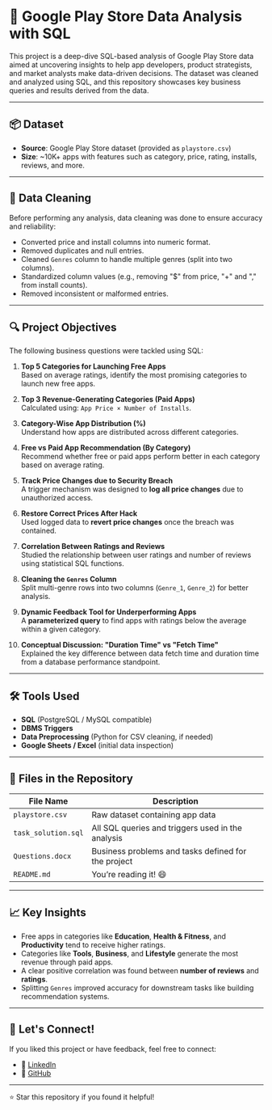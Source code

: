 # 📱 Google Play Store Data Analysis with SQL

This project is a deep-dive SQL-based analysis of Google Play Store data aimed at uncovering insights to help app developers, product strategists, and market analysts make data-driven decisions. The dataset was cleaned and analyzed using SQL, and this repository showcases key business queries and results derived from the data.

---

## 📦 Dataset

- **Source**: Google Play Store dataset (provided as `playstore.csv`)
- **Size**: ~10K+ apps with features such as category, price, rating, installs, reviews, and more.

---

## 🧹 Data Cleaning

Before performing any analysis, data cleaning was done to ensure accuracy and reliability:

- Converted price and install columns into numeric format.
- Removed duplicates and null entries.
- Cleaned `Genres` column to handle multiple genres (split into two columns).
- Standardized column values (e.g., removing "$" from price, "+" and "," from install counts).
- Removed inconsistent or malformed entries.

---

## 🔍 Project Objectives

The following business questions were tackled using SQL:

1. **Top 5 Categories for Launching Free Apps**  
   Based on average ratings, identify the most promising categories to launch new free apps.

2. **Top 3 Revenue-Generating Categories (Paid Apps)**  
   Calculated using: `App Price × Number of Installs`.

3. **Category-Wise App Distribution (%)**  
   Understand how apps are distributed across different categories.

4. **Free vs Paid App Recommendation (By Category)**  
   Recommend whether free or paid apps perform better in each category based on average rating.

5. **Track Price Changes due to Security Breach**  
   A trigger mechanism was designed to **log all price changes** due to unauthorized access.

6. **Restore Correct Prices After Hack**  
   Used logged data to **revert price changes** once the breach was contained.

7. **Correlation Between Ratings and Reviews**  
   Studied the relationship between user ratings and number of reviews using statistical SQL functions.

8. **Cleaning the `Genres` Column**  
   Split multi-genre rows into two columns (`Genre_1`, `Genre_2`) for better analysis.

9. **Dynamic Feedback Tool for Underperforming Apps**  
   A **parameterized query** to find apps with ratings below the average within a given category.

10. **Conceptual Discussion: "Duration Time" vs "Fetch Time"**  
   Explained the key difference between data fetch time and duration time from a database performance standpoint.

---

## 🛠️ Tools Used

- **SQL** (PostgreSQL / MySQL compatible)
- **DBMS Triggers**
- **Data Preprocessing** (Python for CSV cleaning, if needed)
- **Google Sheets / Excel** (initial data inspection)

---

## 📂 Files in the Repository

| File Name | Description |
|-----------|-------------|
| `playstore.csv` | Raw dataset containing app data |
| `task_solution.sql` | All SQL queries and triggers used in the analysis |
| `Questions.docx` | Business problems and tasks defined for the project |
| `README.md` | You’re reading it! 😄 |

---

## 📈 Key Insights

- Free apps in categories like **Education**, **Health & Fitness**, and **Productivity** tend to receive higher ratings.
- Categories like **Tools**, **Business**, and **Lifestyle** generate the most revenue through paid apps.
- A clear positive correlation was found between **number of reviews** and **ratings**.
- Splitting `Genres` improved accuracy for downstream tasks like building recommendation systems.

---

## 🤝 Let's Connect!

If you liked this project or have feedback, feel free to connect:

- 💼 [LinkedIn](https://www.linkedin.com/)
- 🐙 [GitHub](https://github.com/yourusername)

---

⭐ Star this repository if you found it helpful!

